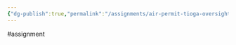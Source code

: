 ```yaml
---
{"dg-publish":true,"permalink":"/assignments/air-permit-tioga-oversight/","noteIcon":"","created":"2025-01-24T14:54:33.680-06:00"}
---
```


#assignment 